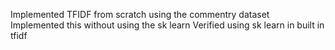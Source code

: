 Implemented TFIDF from scratch using the commentry dataset Implemented this without using the sk learn Verified using sk learn in built in tfidf
